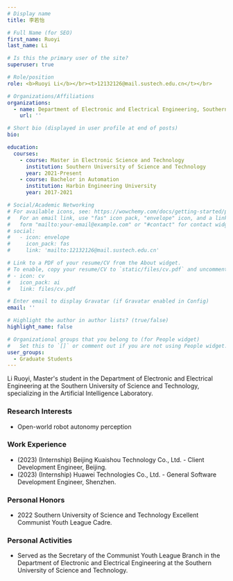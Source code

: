 ```yaml
---
# Display name
title: 李若怡

# Full Name (for SEO)
first_name: Ruoyi
last_name: Li

# Is this the primary user of the site?
superuser: true

# Role/position
role: <b>Ruoyi Li</b></br><t>12132126@mail.sustech.edu.cn</t></br>

# Organizations/Affiliations
organizations:
  - name: Department of Electronic and Electrical Engineering, Southern University of Science and Technology
    url: ''

# Short bio (displayed in user profile at end of posts)
bio:

education:
  courses:
    - course: Master in Electronic Science and Technology
      institution: Southern University of Science and Technology
      year: 2021-Present
    - course: Bachelor in Automation
      institution: Harbin Engineering University
      year: 2017-2021

# Social/Academic Networking
# For available icons, see: https://wowchemy.com/docs/getting-started/page-builder/#icons
#   For an email link, use "fas" icon pack, "envelope" icon, and a link in the
#   form "mailto:your-email@example.com" or "#contact" for contact widget.
# social:
#   - icon: envelope
#     icon_pack: fas
#     link: 'mailto:12132126@mail.sustech.edu.cn'

# Link to a PDF of your resume/CV from the About widget.
# To enable, copy your resume/CV to `static/files/cv.pdf` and uncomment the lines below.
# - icon: cv
#   icon_pack: ai
#   link: files/cv.pdf

# Enter email to display Gravatar (if Gravatar enabled in Config)
email: ''

# Highlight the author in author lists? (true/false)
highlight_name: false

# Organizational groups that you belong to (for People widget)
#   Set this to `[]` or comment out if you are not using People widget.
user_groups:
  - Graduate Students
---
```


Li Ruoyi, Master's student in the Department of Electronic and Electrical Engineering at the Southern University of Science and Technology, specializing in the Artificial Intelligence Laboratory.

### **Research Interests**
* Open-world robot autonomy perception

### **Work Experience**
* (2023) (Internship) Beijing Kuaishou Technology Co., Ltd. - Client Development Engineer, Beijing.
* (2023) (Internship) Huawei Technologies Co., Ltd. - General Software Development Engineer, Shenzhen.


### **Personal Honors**
* 2022 Southern University of Science and Technology Excellent Communist Youth League Cadre.

### **Personal Activities**
* Served as the Secretary of the Communist Youth League Branch in the Department of Electronic and Electrical Engineering at the Southern University of Science and Technology.